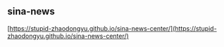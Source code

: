 ## sina-news

[https://stupid-zhaodongyu.github.io/sina-news-center/](https://stupid-zhaodongyu.github.io/sina-news-center/)
